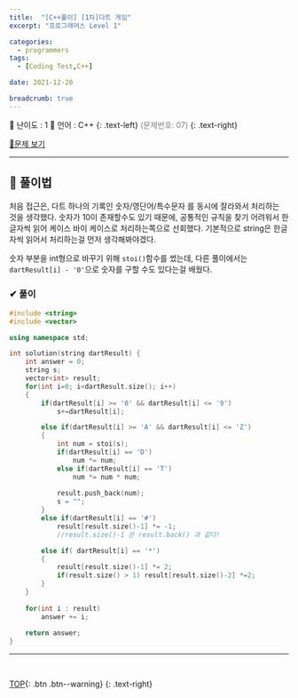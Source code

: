 ```yaml
---
title:  "[C++풀이] [1차]다트 게임"
excerpt: "프로그래머스 Level 1"

categories:
  - programmers
tags:
  - [Coding Test,C++]

date: 2021-12-20

breadcrumb: true
---
```


<div class="notice--warning" markdown=1>
 <span>📄 난이도 : 1      </span> 
 <span>📄 언어 : C++  </span> 
  {: .text-left}
 <span style ="color:gray;">(문제번호: 07) </span> 
 {: .text-right}
 </div>
 
 [📂문제 보기](https://programmers.co.kr/learn/courses/30/lessons/17682?language=cpp) 

***
##  🔶 풀이법
처음 접근은, 다트 하나의 기록인 숫자/영단어/특수문자 를 동시에 잘라와서 처리하는 것을 생각했다. 
숫자가 10이 존재할수도 있기 때문에, 공통적인 규칙을 찾기 어려워서 한글자씩 읽어 케이스 바이 케이스로 처리하는쪽으로 선회했다.
기본적으로 string은 한글자씩 읽어서 처리하는걸 먼저 생각해봐야겠다.   

숫자 부분을 int형으로 바꾸기 위해 `stoi()`함수를 썼는데, 다른 풀이에서는 `dartResult[i] - '0'`으로 숫자를 구할 수도 있다는걸 배웠다.

### ✔ 풀이

```c++
#include <string>
#include <vector>

using namespace std;

int solution(string dartResult) {
    int answer = 0;
    string s;
    vector<int> result;
    for(int i=0; i<dartResult.size(); i++)
    {
        if(dartResult[i] >= '0' && dartResult[i] <= '9')
            s+=dartResult[i];

        else if(dartResult[i] >= 'A' && dartResult[i] <= 'Z')
        {
            int num = stoi(s);
            if(dartResult[i] == 'D')
                num *= num;
            else if(dartResult[i] == 'T')
                num *= num * num;
            
            result.push_back(num);
            s = "";
        }
        else if(dartResult[i] == '#')
            result[result.size()-1] *= -1;
            //result.size()-1 은 result.back() 과 같다!

        else if( dartResult[i] == '*')
        {
            result[result.size()-1] *= 2;
            if(result.size() > 1) result[result.size()-2] *=2;
        }
    }
    
    for(int i : result)
        answer += i;
    
    return answer;
}

```
--- 
<br>


[TOP](#){: .btn .btn--warning} 
{: .text-right}